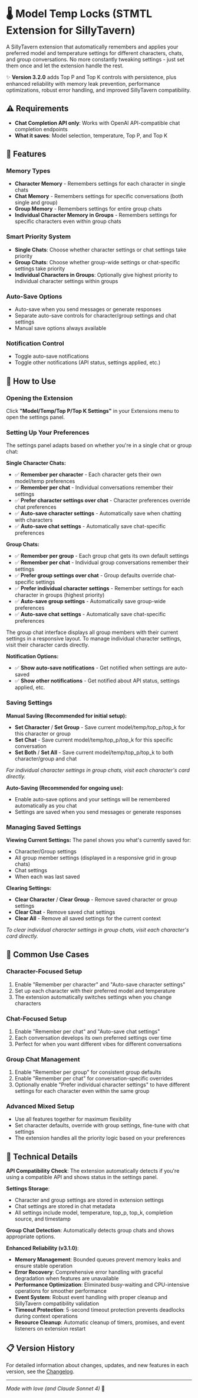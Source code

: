 # 🌡️ Model Temp Locks (STMTL Extension for SillyTavern)

A SillyTavern extension that automatically remembers and applies your preferred model and temperature settings for different characters, chats, and group conversations. No more constantly tweaking settings - just set them once and let the extension handle the rest.

✨ **Version 3.2.0** adds Top P and Top K controls with persistence, plus enhanced reliability with memory leak prevention, performance optimizations, robust error handling, and improved SillyTavern compatibility.

## ⚠️ Requirements

- **Chat Completion API only**: Works with OpenAI API-compatible chat completion endpoints
- **What it saves**: Model selection, temperature, Top P, and Top K

## 🚀 Features

### Memory Types
- **Character Memory** - Remembers settings for each character in single chats
- **Chat Memory** - Remembers settings for specific conversations (both single and group)
- **Group Memory** - Remembers settings for entire group chats
- **Individual Character Memory in Groups** - Remembers settings for specific characters even within group chats

### Smart Priority System
- **Single Chats**: Choose whether character settings or chat settings take priority
- **Group Chats**: Choose whether group-wide settings or chat-specific settings take priority
- **Individual Characters in Groups**: Optionally give highest priority to individual character settings within groups

### Auto-Save Options
- Auto-save when you send messages or generate responses
- Separate auto-save controls for character/group settings and chat settings
- Manual save options always available

### Notification Control
- Toggle auto-save notifications
- Toggle other notifications (API status, settings applied, etc.)

## 📖 How to Use

### Opening the Extension
Click **"Model/Temp/Top P/Top K Settings"** in your Extensions menu to open the settings panel.

### Setting Up Your Preferences

The settings panel adapts based on whether you're in a single chat or group chat:

**Single Character Chats:**
- ✅ **Remember per character** - Each character gets their own model/temp preferences
- ✅ **Remember per chat** - Individual conversations remember their settings
- ✅ **Prefer character settings over chat** - Character preferences override chat preferences
- ✅ **Auto-save character settings** - Automatically save when chatting with characters
- ✅ **Auto-save chat settings** - Automatically save chat-specific preferences

**Group Chats:**
- ✅ **Remember per group** - Each group chat gets its own default settings
- ✅ **Remember per chat** - Individual group conversations remember their settings
- ✅ **Prefer group settings over chat** - Group defaults override chat-specific settings
- ✅ **Prefer individual character settings** - Remember settings for each character in groups (highest priority)
- ✅ **Auto-save group settings** - Automatically save group-wide preferences
- ✅ **Auto-save chat settings** - Automatically save chat-specific preferences

The group chat interface displays all group members with their current settings in a responsive layout. To manage individual character settings, visit their character cards directly.

**Notification Options:**
- ✅ **Show auto-save notifications** - Get notified when settings are auto-saved
- ✅ **Show other notifications** - Get notified about API status, settings applied, etc.

### Saving Settings

**Manual Saving (Recommended for initial setup):**
- **Set Character** / **Set Group** - Save current model/temp/top_p/top_k for this character or group
- **Set Chat** - Save current model/temp/top_p/top_k for this specific conversation
- **Set Both** / **Set All** - Save current model/temp/top_p/top_k to both character/group and chat

*For individual character settings in group chats, visit each character's card directly.*

**Auto-Saving (Recommended for ongoing use):**
- Enable auto-save options and your settings will be remembered automatically as you chat
- Settings are saved when you send messages or generate responses

### Managing Saved Settings

**Viewing Current Settings:**
The panel shows you what's currently saved for:
- Character/Group settings
- All group member settings (displayed in a responsive grid in group chats)
- Chat settings
- When each was last saved

**Clearing Settings:**
- **Clear Character** / **Clear Group** - Remove saved character or group settings
- **Clear Chat** - Remove saved chat settings
- **Clear All** - Remove all saved settings for the current context

*To clear individual character settings in group chats, visit each character's card directly.*

## 🎯 Common Use Cases

### Character-Focused Setup
1. Enable "Remember per character" and "Auto-save character settings"
2. Set up each character with their preferred model and temperature
3. The extension automatically switches settings when you change characters

### Chat-Focused Setup
1. Enable "Remember per chat" and "Auto-save chat settings"
2. Each conversation develops its own preferred settings over time
3. Perfect for when you want different vibes for different conversations

### Group Chat Management
1. Enable "Remember per group" for consistent group defaults
2. Enable "Remember per chat" for conversation-specific overrides
3. Optionally enable "Prefer individual character settings" to have different settings for each character even within the same group

### Advanced Mixed Setup
- Use all features together for maximum flexibility
- Set character defaults, override with group settings, fine-tune with chat settings
- The extension handles all the priority logic based on your preferences

## 🔧 Technical Details

**API Compatibility Check**: The extension automatically detects if you're using a compatible API and shows status in the settings panel.

**Settings Storage**:
- Character and group settings are stored in extension settings
- Chat settings are stored in chat metadata
- All settings include model, temperature, top_p, top_k, completion source, and timestamp

**Group Chat Detection**: Automatically detects group chats and shows appropriate options.

**Enhanced Reliability (v3.1.0)**:
- **Memory Management**: Bounded queues prevent memory leaks and ensure stable operation
- **Error Recovery**: Comprehensive error handling with graceful degradation when features are unavailable
- **Performance Optimization**: Eliminated busy-waiting and CPU-intensive operations for smoother performance
- **Event System**: Robust event handling with proper cleanup and SillyTavern compatibility validation
- **Timeout Protection**: 5-second timeout protection prevents deadlocks during context operations
- **Resource Cleanup**: Automatic cleanup of timers, promises, and event listeners on extension restart

## 📋 Version History

For detailed information about changes, updates, and new features in each version, see the [Changelog](changelog.md).

---

*Made with love (and Claude Sonnet 4)* 🤖
